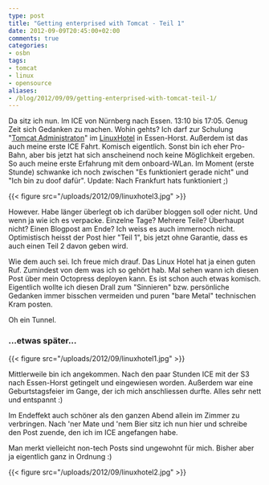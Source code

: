 ```yaml
---
type: post
title: "Getting enterprised with Tomcat - Teil 1"
date: 2012-09-09T20:45:00+02:00
comments: true
categories:
- osbn
tags:
- tomcat
- linux
- opensource
aliases:
- /blog/2012/09/09/getting-enterprised-with-tomcat-teil-1/
---
```


Da sitz ich nun. Im ICE von Nürnberg nach Essen. 13:10 bis 17:05. Genug Zeit
sich Gedanken zu machen. Wohin gehts? Ich darf zur Schulung "[Tomcat Administraton](http://www.linuxhotel.de/kurs/tomcat/)" im
[LinuxHotel](http://linuxhotel.de) in Essen-Horst. Außerdem ist das auch meine erste ICE Fahrt.
Komisch eigentlich. Sonst bin ich eher Pro-Bahn, aber bis jetzt hat sich
anscheinend noch keine Möglichkeit ergeben. So auch meine erste Erfahrung mit
dem onboard-WLan. Im Moment (erste Stunde) schwanke ich noch zwischen "Es
funktioniert gerade nicht" und "Ich bin zu doof dafür". Update: Nach Frankfurt
hats funktioniert ;)

{{< figure src="/uploads/2012/09/linuxhotel3.jpg" >}}

However. Habe länger überlegt ob ich darüber bloggen soll oder nicht. Und wenn ja wie
ich es verpacke. Einzelne Tage? Mehrere Teile? Überhaupt nicht? Einen Blogpost am Ende? Ich weiss
es auch immernoch nicht. Optimistisch heisst der Post hier "Teil 1", bis jetzt
ohne Garantie, dass es auch einen Teil 2 davon geben wird.

Wie dem auch sei. Ich freue mich drauf. Das Linux Hotel hat ja einen guten
Ruf. Zumindest von dem was ich so gehört hab. Mal sehen wann ich diesen Post
über mein Octopress deployen kann. Es ist schon auch etwas komisch. Eigentlich
wollte ich diesen Drall zum "Sinnieren" bzw. persönliche Gedanken immer bisschen
vermeiden und puren "bare Metal" technischen Kram posten.

Oh ein Tunnel.

### ...etwas später...

{{< figure src="/uploads/2012/09/linuxhotel1.jpg" >}}

Mittlerweile bin ich angekommen. Nach den paar Stunden ICE mit der S3 nach
Essen-Horst getingelt und eingewiesen worden. Außerdem war eine Geburtstagsfeier
im Gange, der ich mich anschliessen durfte. Alles sehr nett und entspannt :)

Im Endeffekt auch schöner als den ganzen Abend allein im Zimmer zu
verbringen. Nach 'ner Mate und 'nem Bier sitz ich nun hier und schreibe den Post zuende, den
ich im ICE angefangen habe.

Man merkt vielleicht non-tech Posts sind ungewohnt für mich. Bisher aber ja
eigentlich ganz in Ordnung :)

{{< figure src="/uploads/2012/09/linuxhotel2.jpg" >}}

